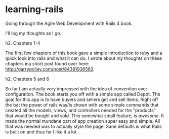 learning-rails
==============

Going through the Agile Web Development with Rails 4 book.

I'll log my thoughts as I go.

h2. Chapters 1-4

The first few chapters of this book gave a simple introduction to ruby and a quick look into rails and what it can do.  I wrote about my thoughts on these chapters ina  short post found over here: http://garrypolley.com/post/84381936563.

h2. Chapters 5 and 6

So far I am actually very impressed with the idea of convention over configuration.  The book starts you off with a simple app called Depot.  The goal for this app is to have buyers and sellers get and sell items.  Right off the bat the power of rails was/is shown with some simple commands that created all the models, views, and controllers needed for the "products" that would be bought and sold.  This somewhat small feature, is _awesome_.  It made the normal mundane part of app creation super easy and simple.  All that was needed was to actually style the page. Sane defaults is what Rails is built on and thus far I like it a lot.
